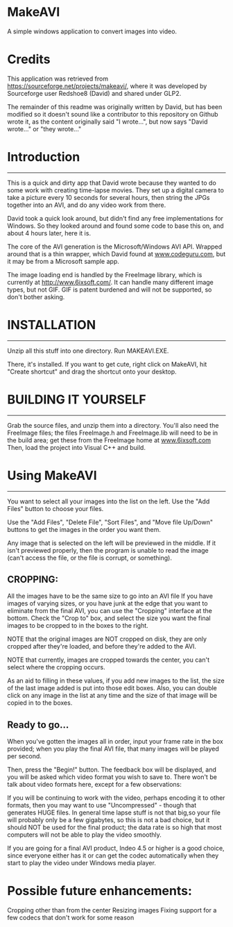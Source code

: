# MakeAVI
A simple windows application to convert images into video.

# Credits
This application was retrieved from https://sourceforge.net/projects/makeavi/, where it was developed by Sourceforge user Redshoe8 (David) and shared under GLP2. 

The remainder of this readme was originally written by David, but has been modified so it doesn't sound like a contributor to this repository on Github wrote it, as the content originally said "I wrote...", but now says "David wrote..." or "they wrote..."

# Introduction
------------------------------------------------------------------------
This is a quick and dirty app that David wrote because they wanted to do some work with creating time-lapse movies. They set up a digital camera to take a picture every 10 seconds for several hours, then string the JPGs together into an AVI, and do any video work from there.

David took a quick look around, but didn't find any free implementations for Windows. So they looked around and found some code to base this on, and about 4 hours later, here it is.

The core of the AVI generation is the Microsoft/Windows AVI API. Wrapped around that is a thin wrapper, which David found at www.codeguru.com, but it may be from a Microsoft sample app.

The image loading end is handled by the FreeImage library, which is currently at http://www.6ixsoft.com/. It can handle many different image types, but not GIF. GIF is patent burdened and will not be supported, so don't bother asking.

# INSTALLATION
------------------------------------------------------------------------
Unzip all this stuff into one directory. Run MAKEAVI.EXE.

There, it's installed.  If you want to get cute, right click on MakeAVI, hit "Create shortcut" and drag the shortcut onto your desktop.

# BUILDING IT YOURSELF
------------------------------------------------------------------------
Grab the source files, and unzip them into a directory.  You'll also need the FreeImage files; the files FreeImage.h and FreeImage.lib will need to be in the build area; get these from the FreeImage home at www.6ixsoft.com Then, load the project into Visual C++ and build.

# Using MakeAVI
------------------------------------------------------------------------
You want to select all your images into the list on the left.  Use the "Add Files" button to choose your files.

Use the "Add Files", "Delete File", "Sort Files", and "Move file Up/Down" buttons to get the images in the order you want them.

Any image that is selected on the left will be previewed in the middle. If it isn't previewed properly, then the program is unable to read the image (can't access the file, or the file is corrupt, or something).

## CROPPING:
All the images have to be the same size to go into an AVI file If you have images of varying sizes, or you have junk at the edge that you want to eliminate from the final AVI, you can use the "Cropping" interface at the bottom.  Check the "Crop to" box, and select the size you want the final images to be cropped to in the boxes to the right.

NOTE that the original images are NOT cropped on disk, they are only cropped after they're loaded, and before they're added to the AVI.

NOTE that currently, images are cropped towards the center, you can't select where the cropping occurs.

As an aid to filling in these values, if you add new images to the list, the size of the last image added is put into those edit boxes.  Also, you can double click on any image in the list at any time and the size of that image will be copied in to the boxes.

## Ready to go...
When you've gotten the images all in order, input your frame rate in the box provided; when you play the final AVI file, that many images will be played per second.

Then, press the "Begin!" button.  The feedback box will be displayed, and you will be asked which video format you wish to save to. There  won't be talk about video formats here, except for a few observations:

If you will be continuing to work with the video, perhaps encoding it to other formats, then you may want to use "Uncompressed" - though that generates HUGE files.  In general time lapse stuff is not that big,so your file will probably only be a few gigabytes, so this is not a bad choice, but it should NOT be used for the final product; the  data rate is so high that most computers will not be able to play the video smoothly.

If you are going for a final AVI product, Indeo 4.5 or higher is a good choice, since everyone either has it or can get the codec automatically when they start to play the video under Windows media player.

# Possible future enhancements:
Cropping other than from the center
Resizing images
Fixing support for a few codecs that don't work for some reason